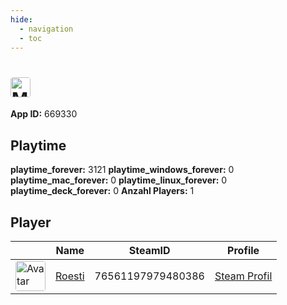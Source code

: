 ```yaml
---
hide:
  - navigation
  - toc
---
```

#  <a href="https://steamdb.info/app/669330"><img src="https://media.steampowered.com/steamcommunity/public/images/apps/669330/9b4eb6bc3c9bbce8d27e5a49c895bc3e06d68763.jpg" alt="Mechabellum" style="width:32px;height:32px;border-radius:4px;" /></a>

**App ID:** 669330

## Playtime

**playtime_forever:** 3121
**playtime_windows_forever:** 0
**playtime_mac_forever:** 0
**playtime_linux_forever:** 0
**playtime_deck_forever:** 0
**Anzahl Players:** 1
## Player

<table id="charts-table" class="display" style="width:100%">
            <thead>
                <tr>
                    <th></th>
                    <th>Name</th>
                    <th>SteamID</th>
                    <th>Profile</th>
                </tr>
            </thead>
            <tbody>
        <tr>
<td><a href="https://steamcommunity.com/profiles/76561197979480386/" target="_blank"><img src="https://avatars.steamstatic.com/d11c33497819af95e1c7f16ea77362f87b76117d_full.jpg" alt="Avatar" style="width:48px;height:48px;border-radius:4px;"></a></td><td><a href="/player/76561197979480386">Roesti</a></td><td>76561197979480386</td><td><a href="https://steamcommunity.com/profiles/76561197979480386/" target="_blank">Steam Profil</a></td></tr>
</tbody>
</table>
